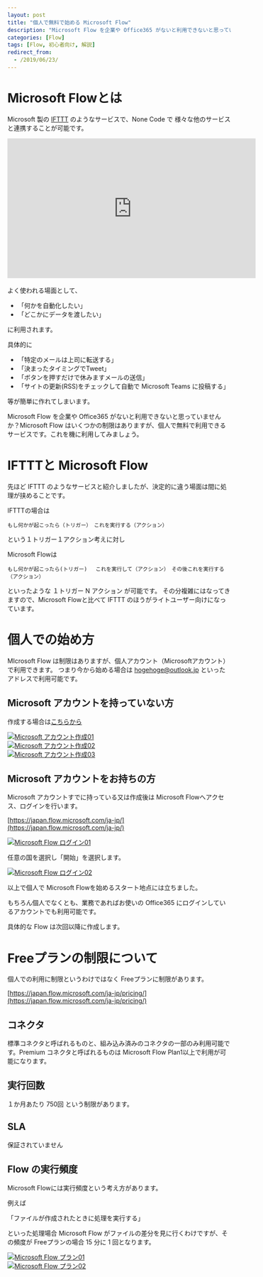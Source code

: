 ```yaml
---
layout: post
title: "個人で無料で始める Microsoft Flow"
description: "Microsoft Flow を企業や Office365 がないと利用できないと思っていませんか？Microsoft Flow はいくつかの制限はありますが、個人で無料で利用できるサービスです。"
categories: [Flow]
tags: [Flow, 初心者向け, 解説]
redirect_from:
  - /2019/06/23/
---
```


# Microsoft Flowとは

Microsoft 製の [IFTTT](https://ifttt.com/) のようなサービスで、None Code で 様々な他のサービスと連携することが可能です。

<iframe width="560" height="315" src="https://www.youtube.com/embed/4EKWKJc4b4c" frameborder="0" allow="accelerometer; autoplay; encrypted-media; gyroscope; picture-in-picture" allowfullscreen></iframe>

よく使われる場面として、

- 「何かを自動化したい」
- 「どこかにデータを渡したい」

に利用されます。

具体的に

- 「特定のメールは上司に転送する」
- 「決まったタイミングでTweet」
- 「ボタンを押すだけで休みますメールの送信」
- 「サイトの更新(RSS)をチェックして自動で Microsoft Teams に投稿する」

等が簡単に作れてしまいます。

Microsoft Flow を企業や Office365 がないと利用できないと思っていませんか？Microsoft Flow はいくつかの制限はありますが、個人で無料で利用できるサービスです。これを機に利用してみましょう。

# IFTTTと Microsoft Flow

先ほど IFTTT のようなサービスと紹介しましたが、決定的に違う場面は間に処理が挟めることです。

IFTTTの場合は 
```
もし何かが起こったら（トリガー）　これを実行する（アクション）
```

という１トリガー１アクション考えに対し

Microsoft Flowは

```
もし何かが起こったら(トリガー) 　これを実行して（アクション）　その後これを実行する（アクション）
```

といったような １トリガー N アクション が可能です。
その分複雑にはなってきますので、Microsoft Flowと比べて IFTTT のほうがライトユーザー向けになっています。


# 個人での始め方

MIcrosoft Flow は制限はありますが、個人アカウント（Microsoftアカウント）で利用できます。
つまり今から始める場合は hogehoge@outlook.jp といったアドレスで利用可能です。

## Microsoft アカウントを持っていない方

作成する場合は[こちらから](https://account.microsoft.com/account)

<a class="post-image" href="/assets/blogpost/2019/2019-06-23-01.PNG">
<img itemprop="image" data-src="/assets/blogpost/2019/2019-06-23-01.PNG" src="/assets/javascripts/unveil/loader.gif" alt="Microsoft アカウント作成01" />
</a>
<br>
<a class="post-image" href="/assets/blogpost/2019/2019-06-23-02.PNG">
<img itemprop="image" data-src="/assets/blogpost/2019/2019-06-23-02.PNG" src="/assets/javascripts/unveil/loader.gif" alt="Microsoft アカウント作成02" />
</a>
<br>
<a class="post-image" href="/assets/blogpost/2019/2019-06-23-03.PNG">
<img itemprop="image" data-src="/assets/blogpost/2019/2019-06-23-03.PNG" src="/assets/javascripts/unveil/loader.gif" alt="Microsoft アカウント作成03" />
</a>

## Microsoft アカウントをお持ちの方

Microsoft アカウントすでに持っている又は作成後は Microsoft Flowへアクセス、ログインを行います。

[https://japan.flow.microsoft.com/ja-jp/](https://japan.flow.microsoft.com/ja-jp/)

<a class="post-image" href="/assets/blogpost/2019/2019-06-23-04.PNG">
<img itemprop="image" data-src="/assets/blogpost/2019/2019-06-23-04.PNG" src="/assets/javascripts/unveil/loader.gif" alt="Microsoft Flow ログイン01" />
</a>
<br>

任意の国を選択し「開始」を選択します。

<a class="post-image" href="/assets/blogpost/2019/2019-06-23-05.PNG">
<img itemprop="image" data-src="/assets/blogpost/2019/2019-06-23-05.PNG" src="/assets/javascripts/unveil/loader.gif" alt="Microsoft Flow ログイン02" />
</a>

以上で個人で Microsoft Flowを始めるスタート地点には立ちました。

もちろん個人でなくとも、業務であればお使いの Office365 にログインしているアカウントでも利用可能です。

具体的な Flow は次回以降に作成します。

# Freeプランの制限について

個人での利用に制限というわけではなく Freeプランに制限があります。

[https://japan.flow.microsoft.com/ja-jp/pricing/](https://japan.flow.microsoft.com/ja-jp/pricing/)

## コネクタ

標準コネクタと呼ばれるものと、組み込み済みのコネクタの一部のみ利用可能です。Premium コネクタと呼ばれるものは Microsoft Flow Plan1以上で利用が可能になります。

## 実行回数

１か月あたり 750回 という制限があります。

## SLA

保証されていません

## Flow の実行頻度

Microsoft Flowには実行頻度という考え方があります。

例えば 

「ファイルが作成されたときに処理を実行する」

といった処理場合 Microsoft Flow がファイルの差分を見に行くわけですが、その頻度が Freeプランの場合 15 分に 1 回となります。


<a class="post-image" href="/assets/blogpost/2019/2019-06-23-06.PNG">
<img itemprop="image" data-src="/assets/blogpost/2019/2019-06-23-06.PNG" src="/assets/javascripts/unveil/loader.gif" alt="Microsoft Flow プラン01" />
</a>
<br>
<a class="post-image" href="/assets/blogpost/2019/2019-06-23-07.PNG">
<img itemprop="image" data-src="/assets/blogpost/2019/2019-06-23-07.PNG" src="/assets/javascripts/unveil/loader.gif" alt="Microsoft Flow プラン02" />
</a>